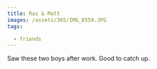```yaml
---
title: Raz & Matt
images: /assets/365/IMG_8559.JPG
tags:

  - friends
---
```

Saw these two boys after work. Good to catch up. 
